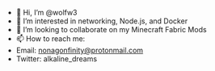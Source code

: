 - 👋 Hi, I’m @wolfw3
- 👀 I’m interested in networking, Node.js, and Docker
- 💞️ I’m looking to collaborate on my Minecraft Fabric Mods
- 📫 How to reach me:
- Email: nonagonfinity@protonmail.com
- Twitter: alkaline_dreams
